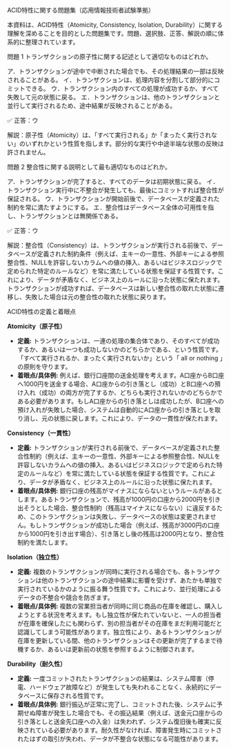 ACID特性に関する問題集（応用情報技術者試験準拠）

本資料は、ACID特性（Atomicity, Consistency, Isolation, Durability）に関する理解を深めることを目的とした問題集です。問題、選択肢、正答、解説の順に体系的に整理されています。


問題 1
トランザクションの原子性に関する記述として適切なものはどれか。

ア．トランザクションが途中で中断された場合でも、その処理結果の一部は反映されることがある。
イ．トランザクションは、処理内容を分割して部分的にコミットできる。
ウ．トランザクション内のすべての処理が成功するか、すべて失敗して元の状態に戻る。
エ．トランザクションは、他のトランザクションと並行して実行されるため、途中結果が反映されることがある。

✅ 正答：ウ

解説：原子性（Atomicity）は、「すべて実行される」か「まったく実行されない」のいずれかという性質を指します。部分的な実行や中途半端な状態の反映は許されません。


問題 2
整合性に関する説明として最も適切なものはどれか。

ア．トランザクションが完了すると、すべてのデータは初期状態に戻る。
イ．トランザクション実行中に不整合が発生しても、最後にコミットすれば整合性が保証される。
ウ．トランザクションが開始前後で、データベースが定義された制約を常に満たすようにする。
エ．整合性はデータベース全体の可用性を指し、トランザクションとは無関係である。

✅ 正答：ウ

解説：整合性（Consistency）は、トランザクションが実行される前後で、データベースが定義された制約条件（例えば、主キーの一意性、外部キーによる参照整合性、NULLを許容しないカラムへの値の挿入、あるいはビジネスロジックで定められた特定のルールなど）を常に満たしている状態を保証する性質です。これにより、データが矛盾なく、ビジネス上のルールに沿った状態に保たれます。トランザクションが成功すれば、データベースは新しい整合性の取れた状態に遷移し、失敗した場合は元の整合性の取れた状態に戻ります。




ACID特性の定義と着眼点

**Atomicity（原子性）**

*   **定義:** 
トランザクションは、一連の処理の集合体であり、そのすべてが成功するか、あるいは一つも成功しないかのどちらかである、という性質です。「すべて実行されるか、まったく実行されないか」という「 all or nothing 」の原則を守ります。
*   **着眼点/具体例:** 
例えば、銀行口座間の送金処理を考えます。A口座からB口座へ1000円を送金する場合、A口座からの引き落とし（成功）とB口座への預け入れ（成功）の両方が完了するか、どちらも実行されないかのどちらかである必要があります。もしA口座からの引き落としは成功したが、B口座への預け入れが失敗した場合、システムは自動的にA口座からの引き落としを取り消し、元の状態に戻します。これにより、データの一貫性が保たれます。

**Consistency（一貫性）**

*   **定義:** 
トランザクションが実行される前後で、データベースが定義された整合性制約（例えば、主キーの一意性、外部キーによる参照整合性、NULLを許容しないカラムへの値の挿入、あるいはビジネスロジックで定められた特定のルールなど）を常に満たしている状態を保証する性質です。これにより、データが矛盾なく、ビジネス上のルールに沿った状態に保たれます。
*   **着眼点/具体例:** 
銀行口座の残高がマイナスにならないというルールがあるとします。あるトランザクションで、残高が1000円の口座から2000円を引き出そうとした場合、整合性制約（残高はマイナスにならない）に違反するため、このトランザクションは失敗し、データベースの状態は変更されません。もしトランザクションが成功した場合（例えば、残高が3000円の口座から1000円を引き出す場合）、引き落とし後の残高は2000円となり、整合性制約を満たします。

**Isolation（独立性）**

*   **定義:** 
複数のトランザクションが同時に実行される場合でも、各トランザクションは他のトランザクションの途中結果に影響を受けず、あたかも単独で実行されているかのように振る舞う性質です。これにより、並行処理によるデータの不整合や競合を防ぎます。
*   **着眼点/具体例:** 
複数の営業担当者が同時に同じ商品の在庫を確認し、購入しようとする状況を考えます。もし独立性が保たれていないと、一人の担当者が在庫を確保したにも関わらず、別の担当者がその在庫をまだ利用可能だと認識してしまう可能性があります。独立性により、あるトランザクションが在庫を更新している間、他のトランザクションはその更新が完了するまで待機するか、あるいは更新前の状態を参照するように制御されます。

**Durability（耐久性）**

*   **定義:** 
一度コミットされたトランザクションの結果は、システム障害（停電、ハードウェア故障など）が発生しても失われることなく、永続的にデータベースに保存される性質です。
*   **着眼点/具体例:** 
銀行振込が正常に完了し、コミットされた後、システムに予期せぬ障害が発生した場合でも、その振込結果（例えば、送金元口座からの引き落としと送金先口座への入金）は失われず、システム復旧後も確実に反映されている必要があります。耐久性がなければ、障害発生時にコミットされたはずの取引が失われ、データが不整合な状態になる可能性があります。

